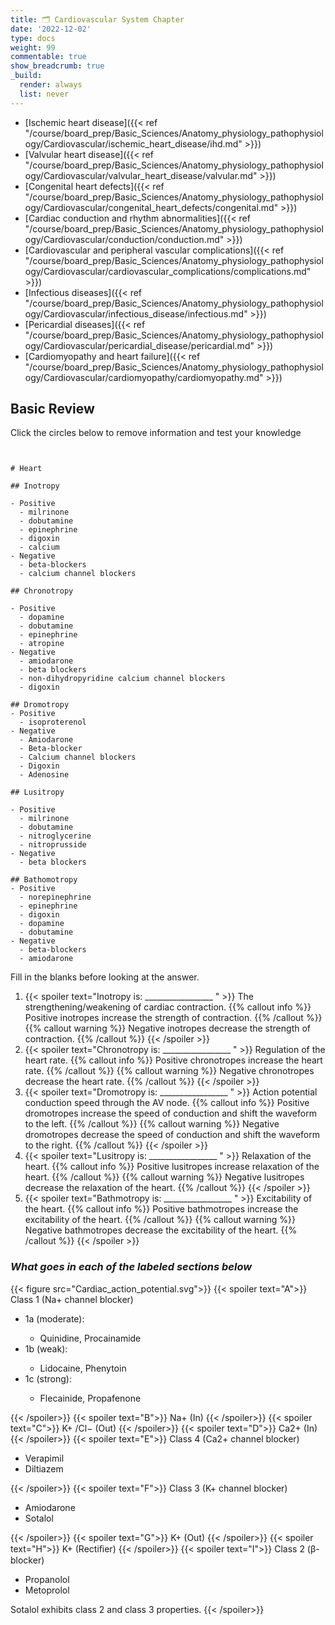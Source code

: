 ```yaml
---
title: 🗂 Cardiovascular System Chapter
date: '2022-12-02'
type: docs
weight: 99
commentable: true
show_breadcrumb: true
_build:
  render: always
  list: never
---
```



- [Ischemic heart disease]({{< ref "/course/board_prep/Basic_Sciences/Anatomy_physiology_pathophysiology/Cardiovascular/ischemic_heart_disease/ihd.md" >}})  
- [Valvular heart disease]({{< ref "/course/board_prep/Basic_Sciences/Anatomy_physiology_pathophysiology/Cardiovascular/valvular_heart_disease/valvular.md" >}})
- [Congenital heart defects]({{< ref "/course/board_prep/Basic_Sciences/Anatomy_physiology_pathophysiology/Cardiovascular/congenital_heart_defects/congenital.md" >}})
- [Cardiac conduction and rhythm abnormalities]({{< ref "/course/board_prep/Basic_Sciences/Anatomy_physiology_pathophysiology/Cardiovascular/conduction/conduction.md" >}})
- [Cardiovascular and peripheral vascular complications]({{< ref "/course/board_prep/Basic_Sciences/Anatomy_physiology_pathophysiology/Cardiovascular/cardiovascular_complications/complications.md" >}}) 
- [Infectious diseases]({{< ref "/course/board_prep/Basic_Sciences/Anatomy_physiology_pathophysiology/Cardiovascular/infectious_disease/infectious.md" >}})
- [Pericardial diseases]({{< ref "/course/board_prep/Basic_Sciences/Anatomy_physiology_pathophysiology/Cardiovascular/pericardial_disease/pericardial.md" >}})
- [Cardiomyopathy and heart failure]({{< ref "/course/board_prep/Basic_Sciences/Anatomy_physiology_pathophysiology/Cardiovascular/cardiomyopathy/cardiomyopathy.md" >}})

## Basic Review

Click the circles below to remove information and test your knowledge

```markmap {height="1000px"}


# Heart

## Inotropy

- Positive
  - milrinone
  - dobutamine
  - epinephrine
  - digoxin
  - calcium
- Negative
  - beta-blockers
  - calcium channel blockers

## Chronotropy

- Positive
  - dopamine
  - dobutamine
  - epinephrine
  - atropine
- Negative
  - amiodarone
  - beta blockers
  - non-dihydropyridine calcium channel blockers
  - digoxin

## Dromotropy
- Positive
  - isoproterenol
- Negative
  - Amiodarone
  - Beta-blocker
  - Calcium channel blockers
  - Digoxin
  - Adenosine

## Lusitropy

- Positive
  - milrinone
  - dobutamine
  - nitroglycerine
  - nitroprusside
- Negative
  - beta blockers

## Bathomotropy
- Positive
  - norepinephrine
  - epinephrine
  - digoxin
  - dopamine
  - dobutamine
- Negative
  - beta-blockers
  - amiodarone

```

Fill in the blanks before looking at the answer.

1. {{< spoiler text="Inotropy is: _________________ " >}}
The strengthening/weakening of cardiac contraction.
{{% callout info %}}
Positive inotropes increase the strength of contraction.
{{% /callout %}}
{{% callout warning %}}
Negative inotropes decrease the strength of contraction.
{{% /callout %}}
{{< /spoiler >}}
2. {{< spoiler text="Chronotropy is: _________________ " >}}
Regulation of the heart rate.
{{% callout info %}}
Positive chronotropes increase the heart rate.
{{% /callout %}}
{{% callout warning %}}
Negative chronotropes decrease the heart rate.
{{% /callout %}}
{{< /spoiler >}}
3. {{< spoiler text="Dromotropy is: _________________ " >}}
Action potential conduction speed through the AV node.
{{% callout info %}}
Positive dromotropes increase the speed of conduction and shift the waveform to the left.
{{% /callout %}}
{{% callout warning %}}
Negative dromotropes decrease the speed of conduction and shift the waveform to the right.
{{% /callout %}}
{{< /spoiler >}}
4. {{< spoiler text="Lusitropy is: _________________ " >}}
Relaxation of the heart.
{{% callout info %}}
Positive lusitropes increase relaxation of the heart.
{{% /callout %}}
{{% callout warning %}}
Negative lusitropes decrease the relaxation of the heart.
{{% /callout %}}
{{< /spoiler >}}
5. {{< spoiler text="Bathmotropy is: _________________ " >}}
Excitability of the heart.
{{% callout info %}}
Positive bathmotropes increase the excitability of the heart.
{{% /callout %}}
{{% callout warning %}}
Negative bathmotropes decrease the excitability of the heart.
{{% /callout %}}
{{< /spoiler >}}

### ***What goes in each of the labeled sections below***
{{< figure src="Cardiac_action_potential.svg">}}
{{< spoiler text="A">}}
Class 1
(Na+ channel blocker)
 <ul>
 <li>1a (moderate):</li>
    <ul><li>Quinidine, Procainamide</li></ul>
 <li>1b (weak):</li>
    <ul><li>Lidocaine, Phenytoin</li></ul>
 <li>1c (strong):</li>
    <ul><li>Flecainide, Propafenone</li></ul>
  </ul>
{{< /spoiler>}}
{{< spoiler text="B">}}
Na+ (In)
{{< /spoiler>}}
{{< spoiler text="C">}}
K+ /Cl− (Out)
{{< /spoiler>}}
{{< spoiler text="D">}}
Ca2+ (In)
{{< /spoiler>}}
{{< spoiler text="E">}}
Class 4
(Ca2+ channel blocker)
 <ul>
 <li>Verapimil</li>
 <li>Diltiazem</li>
  </ul>
{{< /spoiler>}}
{{< spoiler text="F">}}
Class 3
(K+ channel blocker)
 <ul>
 <li>Amiodarone</li>
 <li>Sotalol</li>
  </ul>
{{< /spoiler>}}
{{< spoiler text="G">}}
K+ (Out)
{{< /spoiler>}}
{{< spoiler text="H">}}
K+ (Rectiﬁer)
{{< /spoiler>}}
{{< spoiler text="I">}}
Class 2
(β-blocker)
 <ul>
 <li>Propanolol</li>
 <li>Metoprolol</li>
  </ul>

  Sotalol exhibits class 2 and class 3 properties.
{{< /spoiler>}}